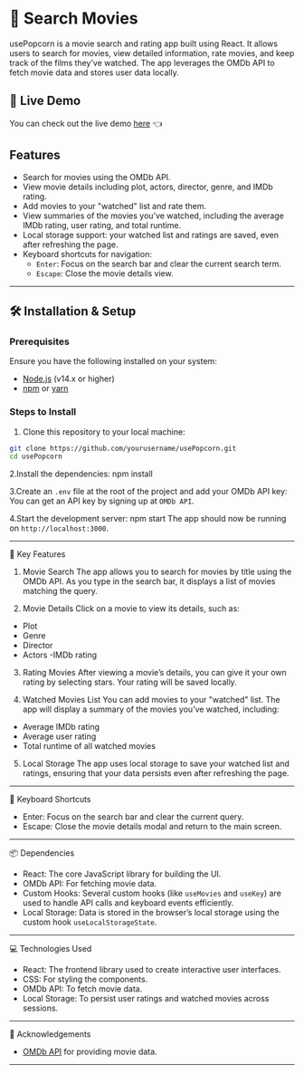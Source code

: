 # 🍿 Search Movies

usePopcorn is a movie search and rating app built using React. It allows users to search for movies, view detailed information, rate movies, and keep track of the films they’ve watched. The app leverages the OMDb API to fetch movie data and stores user data locally.

## 🚀 Live Demo

You can check out the live demo [here](https://searchmovies12.netlify.app/) 👈

## Features

- Search for movies using the OMDb API.
- View movie details including plot, actors, director, genre, and IMDb rating.
- Add movies to your "watched" list and rate them.
- View summaries of the movies you’ve watched, including the average IMDb rating, user rating, and total runtime.
- Local storage support: your watched list and ratings are saved, even after refreshing the page.
- Keyboard shortcuts for navigation:
  -  `Enter`: Focus on the search bar and clear the current search term.
  -  `Escape`: Close the movie details view.

---

## 🛠️ Installation & Setup

### Prerequisites

Ensure you have the following installed on your system:

- [Node.js](https://nodejs.org/en/) (v14.x or higher)
- [npm](https://www.npmjs.com/) or [yarn](https://yarnpkg.com/)

### Steps to Install

1. Clone this repository to your local machine:

```bash
git clone https://github.com/yourusername/usePopcorn.git
cd usePopcorn
```

2.Install the dependencies:
npm install

3.Create an `.env` file at the root of the project and add your OMDb API key:
You can get an API key by signing up at `OMDb API`.

4.Start the development server:
npm start
The app should now be running on `http://localhost:3000`.

---

🌟 Key Features

1. Movie Search
   The app allows you to search for movies by title using the OMDb API. As you type in the search bar, it displays a list of movies matching the query.

2. Movie Details
   Click on a movie to view its details, such as:

- Plot
- Genre
- Director
- Actors
  -IMDb rating

3. Rating Movies
   After viewing a movie’s details, you can give it your own rating by selecting stars. Your rating will be saved locally.

4. Watched Movies List
   You can add movies to your "watched" list. The app will display a summary of the movies you’ve watched, including:

- Average IMDb rating
- Average user rating
- Total runtime of all watched movies

5. Local Storage
   The app uses local storage to save your watched list and ratings, ensuring that your data persists even after refreshing the page.

---

🔑 Keyboard Shortcuts

- Enter: Focus on the search bar and clear the current query.
- Escape: Close the movie details modal and return to the main screen.

---

📦 Dependencies

- React: The core JavaScript library for building the UI.
- OMDb API: For fetching movie data.
- Custom Hooks: Several custom hooks (like `useMovies` and `useKey`) are used to handle API calls and keyboard events efficiently.
- Local Storage: Data is stored in the browser’s local storage using the custom hook `useLocalStorageState`.

---

💻 Technologies Used

- React: The frontend library used to create interactive user interfaces.
- CSS: For styling the components.
- OMDb API: To fetch movie data.
- Local Storage: To persist user ratings and watched movies across sessions.

---

🤝 Acknowledgements

- [OMDb API](https://www.omdbapi.com/) for providing movie data.

---
